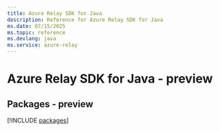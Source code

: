 ```yaml
---
title: Azure Relay SDK for Java
description: Reference for Azure Relay SDK for Java
ms.date: 07/15/2025
ms.topic: reference
ms.devlang: java
ms.service: azure-relay
---
```

# Azure Relay SDK for Java - preview
## Packages - preview
[!INCLUDE [packages](relay-index.md)]